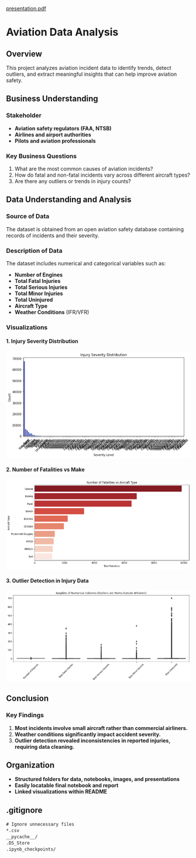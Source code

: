 [presentation.pdf](https://github.com/user-attachments/files/19511778/presentation.pdf)

# Aviation Data Analysis

## Overview
This project analyzes aviation incident data to identify trends, detect outliers, and extract meaningful insights that can help improve aviation safety.

## Business Understanding
### Stakeholder
- **Aviation safety regulators (FAA, NTSB)**
- **Airlines and airport authorities**
- **Pilots and aviation professionals**

### Key Business Questions
1. What are the most common causes of aviation incidents?
2. How do fatal and non-fatal incidents vary across different aircraft types?
3. Are there any outliers or trends in injury counts?

## Data Understanding and Analysis
### Source of Data
The dataset is obtained from an open aviation safety database containing records of incidents and their severity.

### Description of Data
The dataset includes numerical and categorical variables such as:
- **Number of Engines**
- **Total Fatal Injuries**
- **Total Serious Injuries**
- **Total Minor Injuries**
- **Total Uninjured**
- **Aircraft Type**
- **Weather Conditions** (IFR/VFR)

### Visualizations
#### 1. Injury Severity Distribution
![Injury Severity](visualization1.png)

#### 2. Number of Fatalities vs Make
![Fatalities by Aircraft](visualization2.png)

#### 3. Outlier Detection in Injury Data
![Outlier Analysis](visualization3.png)

## Conclusion
### Key Findings
1. **Most incidents involve small aircraft rather than commercial airliners.**
2. **Weather conditions significantly impact accident severity.**
3. **Outlier detection revealed inconsistencies in reported injuries, requiring data cleaning.**

## Organization
- **Structured folders for data, notebooks, images, and presentations**
- **Easily locatable final notebook and report**
- **Linked visualizations within README**

## .gitignore
```txt
# Ignore unnecessary files
*.csv
__pycache__/
.DS_Store
.ipynb_checkpoints/
